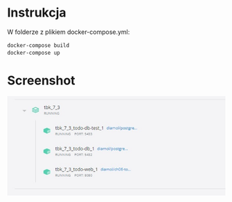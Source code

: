 # Instrukcja
W folderze z plikiem docker-compose.yml:
```sh
docker-compose build
docker-compose up
```

# Screenshot
![Wynik po odpaleniu w konsoli](images/screen3.jpg)